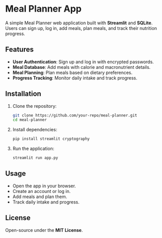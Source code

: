 # Meal Planner App

A simple Meal Planner web application built with **Streamlit** and **SQLite**. Users can sign up, log in, add meals, plan meals, and track their nutrition progress.

## Features
- **User Authentication**: Sign up and log in with encrypted passwords.
- **Meal Database**: Add meals with calorie and macronutrient details.
- **Meal Planning**: Plan meals based on dietary preferences.
- **Progress Tracking**: Monitor daily intake and track progress.

## Installation
1. Clone the repository:
   ```sh
   git clone https://github.com/your-repo/meal-planner.git
   cd meal-planner
   ```
2. Install dependencies:
   ```sh
   pip install streamlit cryptography
   ```
3. Run the application:
   ```sh
   streamlit run app.py
   ```

## Usage
- Open the app in your browser.
- Create an account or log in.
- Add meals and plan them.
- Track daily intake and progress.

## License
Open-source under the **MIT License**.


